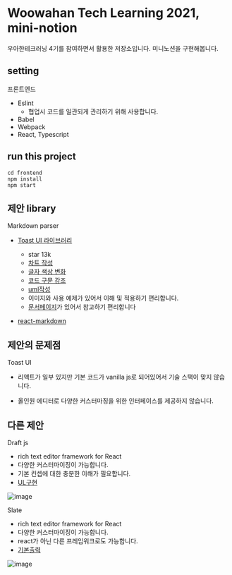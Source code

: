 # Woowahan Tech Learning 2021, mini-notion

우아한테크러닝 4기를 참여하면서 활용한 저장소입니다.
미니노션을 구현해봅니다.

## setting

프론트엔드

- Eslint
  - 협업시 코드를 일관되게 관리하기 위해 사용합니다.
- Babel
- Webpack
- React, Typescript

## run this project

```git
cd frontend
npm install
npm start
```

## 제안 library

Markdown parser

- [Toast UI 라이브러리](https://github.com/nhn/tui.editor)

  - star 13k
  - [차트 작성](https://github.com/nhn/tui.editor/tree/master/plugins/chart)
  - [글자 색상 변화](https://github.com/nhn/tui.editor/tree/master/plugins/color-syntax)
  - [코드 구문 강조](https://github.com/nhn/tui.editor/tree/master/plugins/code-syntax-highlight)
  - [uml작성](https://github.com/nhn/tui.editor/tree/master/plugins/uml)
  - 이미지와 사용 예제가 있어서 이해 및 적용하기 편리합니다.
  - [문서페이지](https://ui.toast.com/)가 있어서 참고하기 편리합니다

- [react-markdown](https://www.npmjs.com/package/react-markdown)

## 제안의 문제점

Toast UI

- 리액트가 일부 있지만 기본 코드가 vanilla js로 되어있어서 기술 스택이 맞지 않습니다.

- 올인원 에디터로 다양한 커스터마징을 위한 인터페이스를 제공하지 않습니다.

## 다른 제안

Draft js

- rich text editor framework for React
- 다양한 커스터마이징이 가능합니다.
- 기본 컨셉에 대한 충분한 이해가 필요합니다.
- [UL구현](https://codesandbox.io/s/floral-frog-lgdo7?file=/src/App.tsx)

![image](https://user-images.githubusercontent.com/58525009/121153105-be5bfa00-c880-11eb-99e6-28a334ae0d37.png)

Slate

- rich text editor framework for React
- 다양한 커스터마이징이 가능합니다.
- react가 아닌 다른 프레임워크로도 가능합니다.
- [기본출력](https://codesandbox.io/s/dreamy-silence-gbs3w?file=/src/App.tsx)

![image](https://user-images.githubusercontent.com/58525009/121162964-5c53c280-c889-11eb-8b6c-89fe7b0e16ac.png)
